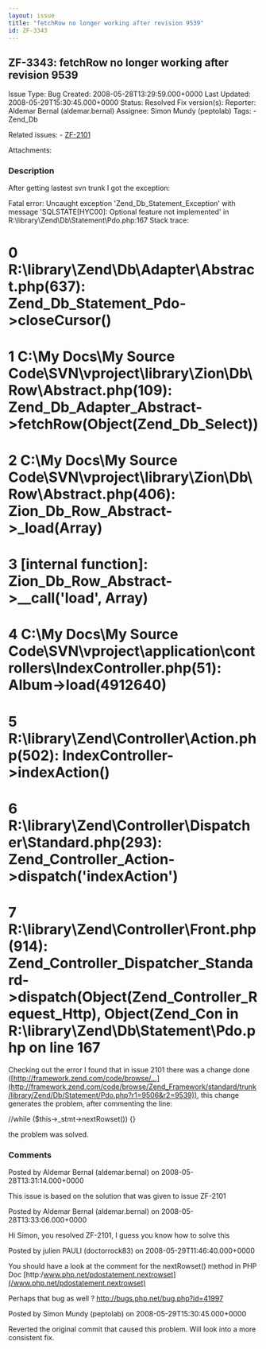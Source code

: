```yaml
---
layout: issue
title: "fetchRow no longer working after revision 9539"
id: ZF-3343
---
```


ZF-3343: fetchRow no longer working after revision 9539
-------------------------------------------------------

 Issue Type: Bug Created: 2008-05-28T13:29:59.000+0000 Last Updated: 2008-05-29T15:30:45.000+0000 Status: Resolved Fix version(s): 
 Reporter:  Aldemar Bernal (aldemar.bernal)  Assignee:  Simon Mundy (peptolab)  Tags: - Zend\_Db
 
 Related issues: - [ZF-2101](/issues/browse/ZF-2101)
 
 Attachments: 
### Description

After getting lastest svn trunk I got the exception:

Fatal error: Uncaught exception 'Zend\_Db\_Statement\_Exception' with message 'SQLSTATE[HYC00]: Optional feature not implemented' in R:\\library\\Zend\\Db\\Statement\\Pdo.php:167 Stack trace:

0 R:\\library\\Zend\\Db\\Adapter\\Abstract.php(637): Zend\_Db\_Statement\_Pdo->closeCursor()
============================================================================================

1 C:\\My Docs\\My Source Code\\SVN\\vproject\\library\\Zion\\Db\\Row\\Abstract.php(109): Zend\_Db\_Adapter\_Abstract->fetchRow(Object(Zend\_Db\_Select))
========================================================================================================================================================

2 C:\\My Docs\\My Source Code\\SVN\\vproject\\library\\Zion\\Db\\Row\\Abstract.php(406): Zion\_Db\_Row\_Abstract->\_load(Array)
===============================================================================================================================

3 [internal function]: Zion\_Db\_Row\_Abstract->\_\_call('load', Array)
=======================================================================

4 C:\\My Docs\\My Source Code\\SVN\\vproject\\application\\controllers\\IndexController.php(51): Album->load(4912640)
=====================================================================================================================

5 R:\\library\\Zend\\Controller\\Action.php(502): IndexController->indexAction()
================================================================================

6 R:\\library\\Zend\\Controller\\Dispatcher\\Standard.php(293): Zend\_Controller\_Action->dispatch('indexAction')
=================================================================================================================

7 R:\\library\\Zend\\Controller\\Front.php(914): Zend\_Controller\_Dispatcher\_Standard->dispatch(Object(Zend\_Controller\_Request\_Http), Object(Zend\_Con in R:\\library\\Zend\\Db\\Statement\\Pdo.php on line 167
====================================================================================================================================================================================================================

Checking out the error I found that in issue 2101 there was a change done ([http://framework.zend.com/code/browse/…](http://framework.zend.com/code/browse/Zend_Framework/standard/trunk/library/Zend/Db/Statement/Pdo.php?r1=9506&r2=9539)), this change generates the problem, after commenting the line:

//while ($this->\_stmt->nextRowset()) {}

the problem was solved.

 

 

### Comments

Posted by Aldemar Bernal (aldemar.bernal) on 2008-05-28T13:31:14.000+0000

This issue is based on the solution that was given to issue ZF-2101

 

 

Posted by Aldemar Bernal (aldemar.bernal) on 2008-05-28T13:33:06.000+0000

Hi Simon, you resolved ZF-2101, I guess you know how to solve this

 

 

Posted by julien PAULI (doctorrock83) on 2008-05-29T11:46:40.000+0000

You should have a look at the comment for the nextRowset() method in PHP Doc [http:/www.php.net/pdostatement.nextrowset](/www.php.net/pdostatement.nextrowset)

Perhaps that bug as well ? <http://bugs.php.net/bug.php?id=41997>

 

 

Posted by Simon Mundy (peptolab) on 2008-05-29T15:30:45.000+0000

Reverted the original commit that caused this problem. Will look into a more consistent fix.

 

 